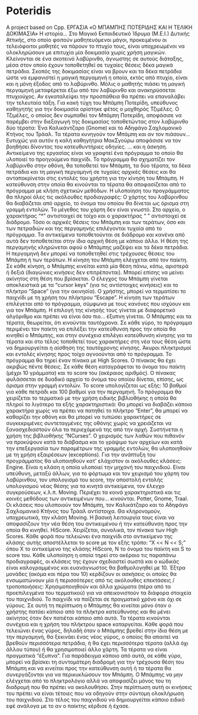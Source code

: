 # Poteridis
A project based on Cpp.
ΕΡΓΑΣΙΑ
 «Ο ΜΠΑΜΠΗΣ ΠΟΤΕΡΙΔΗΣ ΚΑΙ Η ΤΕΛΙΚΗ ΔΟΚΙΜΑΣΙΑ»
Η ιστορία...
Στο Μαγικό Εκπαιδευτικό Ίδρυμα (Μ.Ε.Ι.) Δυτικής Αττικής, στο οποίο φοιτούν μαθητευόμενοι μάγοι, προκειμένου οι τελειόφοιτοι μαθητές να πάρουν το πτυχίο τους, είναι υποχρεωμένοι να ολοκληρώσουν με επιτυχία μία δοκιμασία χωρίς χρήση μαγικών. Κλείνονται σε ένα σκοτεινό λαβύρινθο, άγνωστης σε αυτούς διάταξης, μέσα στον οποίο έχουν τοποθετηθεί σε τυχαίες θέσεις δέκα μαγικά πετράδια. Σκοπός της δοκιμασίας είναι να βρουν και τα δέκα πετράδια ώστε να εμφανιστεί η μαγική περγαμηνή η οποία, εκτός από πτυχίο, είναι και η μόνη έξοδος από το λαβύρινθο. Μόλις ο μαθητής πιάσει τη μαγική περγαμηνή μεταφέρεται έξω από τον λαβύρινθο και ανακηρύσσεται πτυχιούχος. Αν εγκαταλείψει την προσπάθεια θα πρέπει να επαναλάβει την τελευταία τάξη.
Για κακή τύχη του Μπάμπη Ποτερίδη, υπεύθυνος καθηγητής για την δοκιμασία ορίστηκε φέτος ο μοχθηρός Τζιμέλες. Ο Τζιμέλες, ο οποίος δεν συμπαθεί τον Μπάμπη Ποτερίδη, αποφάσισε να παρέμβει στην διεξαγωγή της δοκιμασίας τοποθετώντας στον λαβύρινθο δύο τέρατα: Ένα Καλικάντζαρο (Gnome) και το Αδηφάγο Σαχλομανικό Κτήνος του Τράαλ. Τα τέρατα κυνηγούν τον Μπάμπη και αν τον πιάσουν... Ευτυχώς για αυτόν η καλή καθηγήτρια ΜακΣγούρω αποφάσισε να τον βοηθήσει δίνοντας του κατευθυντήριες οδηγίες.
... και η άσκηση.
Αντικείμενο της εργασίας είναι να γραφτεί ένα πρόγραμμα το οποίο θα υλοποιεί το προηγούμενο παιχνίδι. Το πρόγραμμα θα σχηματίζει τον λαβύρινθο στην οθόνη, θα τοποθετεί τον Μπάμπη, τα δύο τέρατα, τα δέκα πετράδια και τη μαγική περγαμηνή σε τυχαίες αρχικές θέσεις και θα ανταποκρίνεται στις εντολές του χρήστη για την κίνηση του Μπάμπη. Η κατεύθυνση στην οποία θα κινούνται τα τέρατα θα αποφασίζεται από το πρόγραμμα με κλήση σχετικών μεθόδων.
Η υλοποίηση του προγράμματος θα πληροί όλες τις ακόλουθες προδιαγραφές:
Ο χάρτης του λαβύρινθου θα διαβάζεται από αρχείο, το όνομα του οποίου θα δίνεται ως όρισμα στη γραμμή εντολών. Το μέγεθος του χάρτη δεν είναι γνωστό. Στο αρχείο, ο χαρακτήρας “*” αντιστοιχεί σε τοίχο και ο χαρακτήρας “ ” αντιστοιχεί σε διάδρομο.
Τόσο οι αρχικές θέσεις του Μπάμπη και των τεράτων, όσο και των πετραδιών και της περγαμηνής επιλέγονται τυχαία από το πρόγραμμα. Τα αντικείμενα τοποθετούνται σε διάδρομο και κανένα από αυτά δεν τοποθετείται στην ίδια αρχική θέση με κάποιο άλλο. Η θέση της περγαμηνής κληρώνεται αφού ο Μπάμπης μαζέψει και τα δέκα πετράδια. Η περγαμηνή δεν μπορεί να τοποθετηθεί στις τρέχουσες θέσεις του Μπάμπη ή των τεράτων.
Η κίνηση του Μπάμπη ελέγχεται από τον παίκτη. Σε κάθε κίνηση, ο Μπάμπης κινείται κατά μία θέση πάνω, κάτω, αριστερά ή δεξιά (διαγώνιες κινήσεις δεν επιτρέπονται). Μπορεί επίσης να μείνει ακίνητος στη θέση που βρίσκεται. Ο έλεγχος του Μπάμπη γίνεται αποκλειστικά με τα “cursor keys” (για τις αντίστοιχες κινήσεις) και το πλήκτρο “Space” (για την ακινησία). Ο χρήστης, μπορεί να τερματίσει το παιχνίδι με τη χρήση του πλήκτρου “Escape”.
Η κίνηση των τεράτων επιλέγεται από το πρόγραμμα, σύμφωνα με τους κανόνες που ισχύουν και για τον Μπάμπη. Η επιλογή της κίνησής τους γίνεται με διαφορετικό αλγόριθμο και πρέπει να είναι όσο πιο... έξυπνη γίνεται.
Ο Μπάμπης και τα τέρατα, θεωρείται, ότι κινούνται ταυτόχρονα. Σε κάθε γύρο, το πρόγραμμα περιμένει τον παίκτη να επιλέξει την κατεύθυνση προς την οποία θα κινηθεί ο Μπάμπης, και στην συνέχεια επιλέγει κατεύθυνση κίνησης για τα τέρατα και στο τέλος τοποθετεί τους χαρακτήρες στη νέα τους θέση ώστε να δημιουργείται η αίσθηση της ταυτόχρονης κίνησης. Άκυροι πληκτρισμοί και εντολές κίνησης προς τοίχο αγνοούνται από το πρόγραμμα.
Το πρόγραμμα θα τηρεί έναν πίνακα με High Scores. Ο πίνακας θα έχει ακριβώς πέντε θέσεις. Σε κάθε θέση καταγράφεται το όνομα του παίκτη (μέχρι 10 γράμματα) και το score του (ακέραιος αριθμός). Ο πίνακας φυλάσσεται σε δυαδικό αρχείο το όνομα του οποίου δίνεται, επίσης, ως όρισμα στην γραμμή εντολών. Το score υπολογίζεται ως εξής: 10 βαθμοί για κάθε πετράδι και 100 βαθμοί για την περγαμηνή.
Το πρόγραμμα θα χειρίζεται το τερματικό με την χρήση ειδικής βιβλιοθήκης η οποία θα πληροί το λιγότερο τα εξής χαρακτηριστικά: Θα μπορεί να διαβάζει κάποιο χαρακτήρα χωρίς να πρέπει να πατηθεί το πλήκτρο “Enter”, θα μπορεί να καθαρίζει την οθόνη και θα μπορεί να τυπώσει χαρακτήρες σε συγκεκριμένες συντεταγμένες της οθόνης χωρίς να χρειάζεται να ξανασχεδιαστούν όλα τα περιεχόμενά της από την αρχή. Συστήνεται η χρήση της βιβλιοθήκης “NCurses”.
Ο χειρισμός των λαθών που πιθανόν να προκύψουν κατά το διάβασμα και το γράψιμο των αρχείων και κατά την επεξεργασία των παραμέτρων της γραμμής εντολών, θα υλοποιηθούν με τη χρήση εξαιρέσεων (exceptions).
Για την ανάπτυξη του προγράμματος θα υλοποιηθούν κατ' ελάχιστον οι ακόλουθες κλάσεις:
Engine. Είναι η κλάση η οποία υλοποιεί την μηχανή του παιχνιδιού. Είναι υπεύθυνη, μεταξύ άλλων, για το φόρτωμα και τον χειρισμό του χάρτη του λαβύρινθου, τον υπολογισμό του score, την αποστολή εντολής υπολογισμού νέας θέσης για τα κινητά αντικείμενα, τον έλεγχο συγκρούσεων, κ.λ.π.
Moving. Περιέχει τα κοινά χαρακτηριστικά και τις κοινές μεθόδους των αντικειμένων που... κινούνται.
Potter, Gnome, Traal. Οι κλάσεις που υλοποιούν τον Μπάμπη, τον Καλικάτζαρο και το Αδηφάγο Σαχλομανικό Κτήνος του Τράαλ αντίστοιχα. Θα κληρονομούν, υποχρεωτικά, την κλάση Moving. Η βασική λειτουργία τους είναι να αποφασίζουν την νέα θέση του αντικειμένου ή την κατεύθυνση προς την οποία θα κινηθεί.
HiScore. Χειρίζεται, συνολικά, τον πίνακα των High Scores. Κάθε φορά που τελειώνει ένα παιχνίδι στο αντικείμενο της κλάσης αυτής αποστέλλεται το score με τον εξής τρόπο: “X << Ν << S;” όπου Χ το αντικείμενο της κλάσης HiScore, N το όνομα του παίκτη και S το score του.
Κάθε υλοποίηση η οποία τηρεί στο ακέραιο τις παραπάνω προδιαγραφές, οι κλάσεις της έχουν σχεδιαστεί σωστά και ο κώδικάς είναι καλογραμμένος και ευανάγνωστος θα βαθμολογηθεί με 10. Έξτρα μονάδες (ακόμα και πέρα του 10) κερδίζουν οι ασκήσεις οι οποίες θα ενσωματώνουν μία ή περισσότερες από τις ακόλουθες επεκτάσεις / τροποποιήσεις:
Χρησιμοποιηθούν και άλλα χρώματα (πέρα από τα προεπιλεγμένα του τερματικού) για να απεικονιστούν τα διάφορα στοιχεία του παιχνιδιού.
Το παιχνίδι να παίζεται σε πραγματικό χρόνο και όχι σε γύρους. Σε αυτή τη περίπτωση ο Μπάμπης θα κινείται μόνο όταν ο χρήστης πατάει κάποιο από τα πλήκτρα κατεύθυνσης και θα μένει ακίνητος όταν δεν πατιέται κάποιο από αυτά. Τα τέρατα κινούνται συνέχεια και η χρήση του πλήκτρου space καταργείται.
Κάθε φορά που τελειώνει ένας γύρος, δηλαδή όταν ο Μπάμπης βρεθεί στην ίδια θέση με την περγαμηνή, θα ξεκινάει ένας νέος γύρος, ο οποίος θα απαιτεί να βρεθούν περισσότερα πετράδια, ή θα έχει περισσότερα τέρατα (αλλά όχι άλλου τύπου) ή θα χρησιμοποιεί άλλο χάρτη.
Τα τέρατα να είναι πραγματικά “έξυπνα”. Για παράδειγμα κάποιο από αυτά, σε κάθε γύρο, μπορεί να βρίσκει τη συντομότερη διαδρομή για την τρέχουσα θέση του Μπάμπη και να κινείται προς την κατεύθυνση αυτή ή τα τέρατα θα συνεργάζονται για να περικυκλώσουν τον Μπάμπη.
Ο Μπάμπης να μην ελέγχεται από το πληκτρολόγιο αλλά να αποφασίζει μόνος του τη διαδρομή που θα πρέπει να ακολουθήσει. Στην περίπτωση αυτή οι κινήσεις του πρέπει να είναι τέτοιες που να οδηγούν στην σύντομη ολοκλήρωση του παιχνιδιού.
Στο τέλος του παιχνιδιού να δημιουργείται κάποιο ειδικό εφέ ανάλογα με το αν ο παίκτης κέρδισε ή έχασε.
